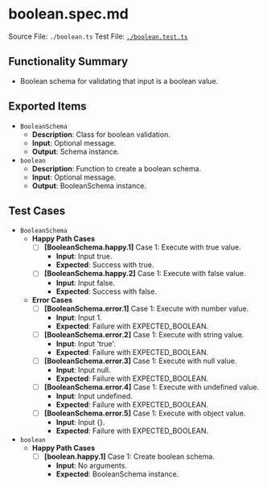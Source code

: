 # boolean.spec.md

Source File: `./boolean.ts`
Test File: [`./boolean.test.ts`](./boolean.test.ts)

## Functionality Summary
- Boolean schema for validating that input is a boolean value.

## Exported Items
- `BooleanSchema`
    - **Description**: Class for boolean validation.
    - **Input**: Optional message.
    - **Output**: Schema instance.
- `boolean`
    - **Description**: Function to create a boolean schema.
    - **Input**: Optional message.
    - **Output**: BooleanSchema instance.

## Test Cases
- `BooleanSchema`
    - **Happy Path Cases**
        - [ ] **[BooleanSchema.happy.1]** Case 1: Execute with true value.
            - **Input**: Input true.
            - **Expected**: Success with true.
        - [ ] **[BooleanSchema.happy.2]** Case 1: Execute with false value.
            - **Input**: Input false.
            - **Expected**: Success with false.
    - **Error Cases**
        - [ ] **[BooleanSchema.error.1]** Case 1: Execute with number value.
            - **Input**: Input 1.
            - **Expected**: Failure with EXPECTED_BOOLEAN.
        - [ ] **[BooleanSchema.error.2]** Case 1: Execute with string value.
            - **Input**: Input 'true'.
            - **Expected**: Failure with EXPECTED_BOOLEAN.
        - [ ] **[BooleanSchema.error.3]** Case 1: Execute with null value.
            - **Input**: Input null.
            - **Expected**: Failure with EXPECTED_BOOLEAN.
        - [ ] **[BooleanSchema.error.4]** Case 1: Execute with undefined value.
            - **Input**: Input undefined.
            - **Expected**: Failure with EXPECTED_BOOLEAN.
        - [ ] **[BooleanSchema.error.5]** Case 1: Execute with object value.
            - **Input**: Input {}.
            - **Expected**: Failure with EXPECTED_BOOLEAN.
- `boolean`
    - **Happy Path Cases**
        - [ ] **[boolean.happy.1]** Case 1: Create boolean schema.
            - **Input**: No arguments.
            - **Expected**: BooleanSchema instance.
